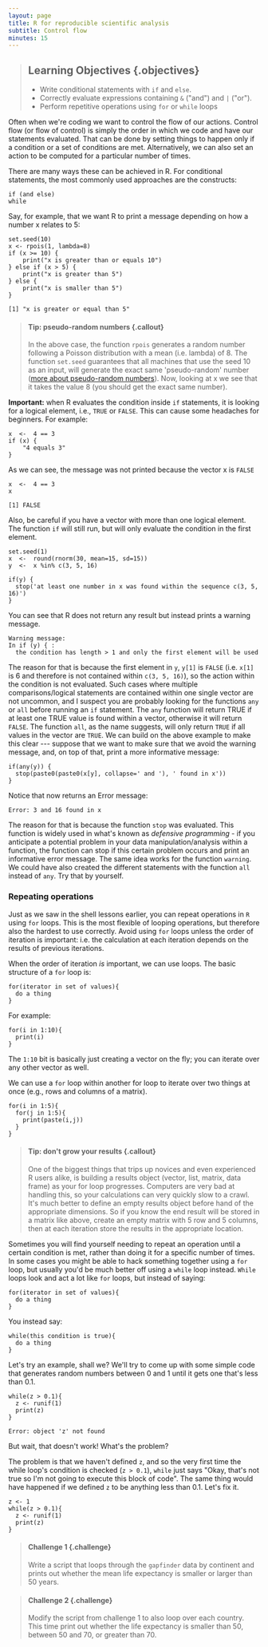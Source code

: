 ```yaml
---
layout: page
title: R for reproducible scientific analysis
subtitle: Control flow
minutes: 15
---
```


> ## Learning Objectives {.objectives}
>
> * Write conditional statements with `if` and `else`.
> * Correctly evaluate expressions containing `&` ("and") and `|` ("or").
> * Perform repetitive operations using `for` or `while` loops
>

Often when we're coding we want to control the flow of our actions. Control
flow (or flow of control) is simply the order in which we code and have our
statements evaluated. That can be done by setting things to happen only if a
condition or a set of conditions are met. Alternatively, we can also set an
action to be computed for a particular number of times.

There are many ways these can be achieved in R. For conditional statements, the
most commonly used approaches are the constructs: 

~~~ {.r}
if (and else)
while
~~~

Say, for example, that we want R to print a message depending on how a number x relates to 5:

~~~ {.r}
set.seed(10)
x <- rpois(1, lambda=8)
if (x >= 10) {
    print("x is greater than or equals 10")
} else if (x > 5) {
    print("x is greater than 5")
} else {
    print("x is smaller than 5")
}
~~~

~~~ {.output}
[1] "x is greater or equal than 5"
~~~


> #### Tip: pseudo-random numbers {.callout}
>
> In the above case, the function `rpois` generates a random number following a
> Poisson distribution with a mean (i.e. lambda) of 8. The function `set.seed`
> guarantees that all machines that use the seed 10 as an input, will generate
> the exact same 'pseudo-random' number ([more about pseudo-random
> numbers](http://en.wikibooks.org/wiki/R_Programming/Random_Number_Generation)).
> Now, looking at x we see that it takes the value 8 (you should get the exact
> same number).
>


**Important:** when R evaluates the condition inside `if` statements, it is
looking for a logical element, i.e., `TRUE` or `FALSE`. This can cause some
headaches for beginners. For example:

~~~ {.r}
x  <-  4 == 3
if (x) {
    "4 equals 3"
}
~~~

As we can see, the message was not printed because the vector x is `FALSE` 

~~~ {.r}
x  <-  4 == 3
x
~~~

~~~ {.output}
[1] FALSE
~~~

Also, be careful if you have a vector with more than one logical element.
The function `if` will still run, but will only evaluate the condition in the first
element.

~~~ {.r}
set.seed(1)
x  <-  round(rnorm(30, mean=15, sd=15))
y  <-  x %in% c(3, 5, 16)

if(y) {
  stop('at least one number in x was found within the sequence c(3, 5, 16)')
}
~~~

You can see that R does not return any result but instead prints a warning message. 

~~~ {.output}
Warning message:
In if (y) { :
  the condition has length > 1 and only the first element will be used
~~~

The reason for that is because the first element in `y`, `y[1]` is `FALSE`
(i.e. `x[1]` is 6 and therefore is not contained within `c(3, 5, 16)`), so the
action within the condition is not evaluated. Such cases where multiple
comparisons/logical statements are contained within one single vector are not
uncommon, and I suspect you are probably looking for the functions `any` or
`all` before running an `if` statement.
The `any` function will return TRUE if at least one
TRUE value is found within a vector, otherwise it will return `FALSE`. The
function `all`, as the name suggests, will only return `TRUE` if all values in
the vector are `TRUE`. We can build on the above example to make this clear ---
suppose that we want to make sure that we avoid the warning message, and, on
top of that, print a more informative message:

~~~ {.r}
if(any(y)) {
  stop(paste0(paste0(x[y], collapse=' and '), ' found in x'))
}
~~~

Notice that now returns an Error message:

~~~ {.r}
Error: 3 and 16 found in x
~~~

The reason for that is because the function `stop` was evaluated. This function
is widely used in what's known as *defensive programming* - if you anticipate a
potential problem in your data manipulation/analysis within a function, the
function can stop if this certain problem occurs and print an informative error
message. The same idea works for the function `warning`. We could have also
created the different statements with the function `all` instead of `any`. Try
that by yourself. 

### Repeating operations

Just as we saw in the shell lessons earlier, you can repeat operations in `R`
using `for` loops. This is the most flexible of looping operations, but therefore
also the hardest to use correctly. Avoid using `for` loops unless the order
of iteration is important: i.e. the calculation at each iteration depends on
the results of previous iterations.

When the order of iteration *is* important, we can use loops. The basic
structure of a `for` loop is:

~~~ {.r}
for(iterator in set of values){
  do a thing
}
~~~

For example:

~~~ {.r}
for(i in 1:10){
  print(i)
}
~~~ 

The `1:10` bit is basically just creating a vector on the fly; you can iterate
over any other vector as well.

We can use a `for` loop within another for loop to iterate over two things at
once (e.g., rows and columns of a matrix).

~~~ {.r}
for(i in 1:5){
  for(j in 1:5){
    print(paste(i,j))
  }
}
~~~ 

> #### Tip: don't grow your results {.callout}
>
> One of the biggest things that trips up novices and
> even experienced R users alike, is building a results object
> (vector, list, matrix, data frame) as your for loop progresses.
> Computers are very bad at handling this, so your calculations
> can very quickly slow to a crawl. It's much better to define
> an empty results object before hand of the appropriate dimensions.
> So if you know the end result will be stored in a matrix like above,
> create an empty matrix with 5 row and 5 columns, then at each iteration
> store the results in the appropriate location.
>

Sometimes you will find yourself needing to repeat an operation until a certain
condition is met, rather than doing it for a specific number of times.  In some
cases you might be able to hack something together using a `for` loop, but
usually you'd be much better off using a `while` loop instead.  `While` loops
look and act a lot like `for` loops, but instead of saying: 

~~~ {.r}
for(iterator in set of values){
  do a thing
}
~~~

You instead say:

~~~ {.r}
while(this condition is true){
  do a thing
} 
~~~

Let's try an example, shall we?  We'll try to come up with some simple code
that generates random numbers between 0 and 1 until it gets one that's less
than 0.1.  

~~~ {.r}
while(z > 0.1){
  z <- runif(1)
  print(z)
}
~~~

~~~ {.output}
Error: object 'z' not found
~~~

But wait, that doesn't work!  What's the problem?

The problem is that we haven't defined `z`, and so the very first time the
while loop's condition is checked (`z > 0.1`), `while` just says "Okay, that's
not true so I'm not going to execute this block of code".  The same thing would
have happened if we defined `z` to be anything less than 0.1.  Let's fix it.

~~~ {.r}
z <- 1
while(z > 0.1){
  z <- runif(1)
  print(z)
}
~~~

> #### Challenge 1 {.challenge}
>
> Write a script that loops through the `gapfinder` data by continent and prints out
> whether the mean life expectancy is smaller or larger than 50
> years.
>

> #### Challenge 2 {.challenge}
>
> Modify the script from challenge 1 to also loop over each 
> country. This time print out whether the life expectancy is
> smaller than 50, between 50 and 70, or greater than 70.
>

